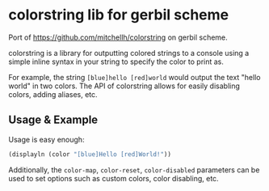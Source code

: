 # colorstring lib for gerbil scheme

Port of https://github.com/mitchellh/colorstring on gerbil scheme.

colorstring is a library for outputting colored strings to a console using a simple inline syntax in your string to specify the color to print as.

For example, the string `[blue]hello [red]world` would output the text
"hello world" in two colors. The API of colorstring allows for easily disabling
colors, adding aliases, etc.

## Usage & Example

Usage is easy enough:

```scheme
(displayln (color "[blue]Hello [red]World!"))
```

Additionally, the `color-map`, `color-reset`, `color-disabled` parameters can be used
to set options such as custom colors, color disabling, etc.
